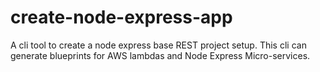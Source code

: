 # create-node-express-app
A cli tool to create a node express base REST project setup. This cli can generate blueprints for AWS lambdas and Node Express Micro-services.
